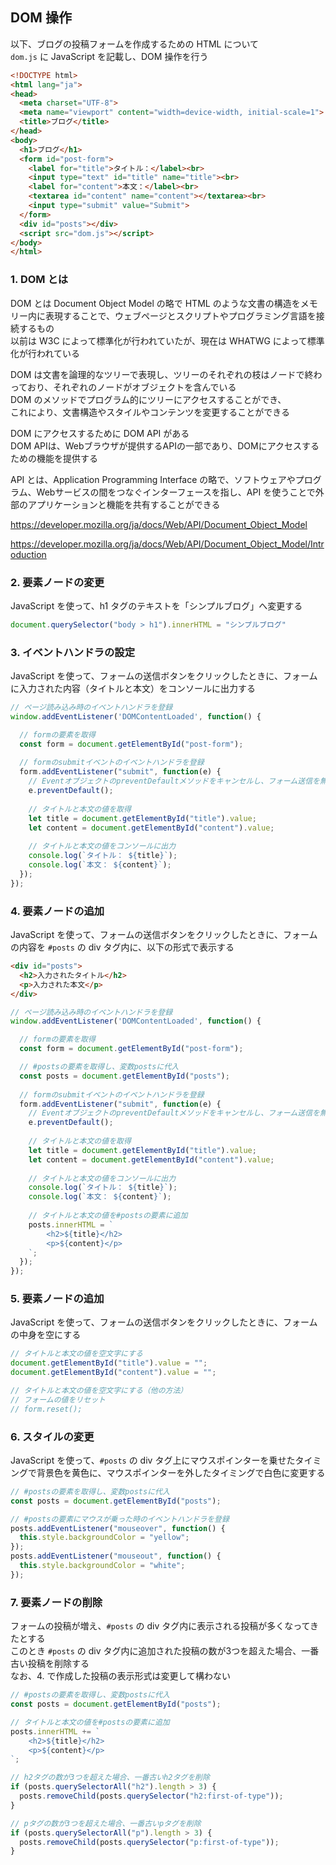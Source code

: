 ## DOM 操作
以下、ブログの投稿フォームを作成するための HTML について  
`dom.js` に JavaScript を記載し、DOM 操作を行う  

```html
<!DOCTYPE html>
<html lang="ja">
<head>
  <meta charset="UTF-8">
  <meta name="viewport" content="width=device-width, initial-scale=1">
  <title>ブログ</title>
</head>
<body>
  <h1>ブログ</h1>
  <form id="post-form">
    <label for="title">タイトル：</label><br>
    <input type="text" id="title" name="title"><br>
    <label for="content">本文：</label><br>
    <textarea id="content" name="content"></textarea><br>
    <input type="submit" value="Submit">
  </form>
  <div id="posts"></div>
  <script src="dom.js"></script>
</body>
</html>
```

### 1. DOM とは
DOM とは Document Object Model の略で HTML のような文書の構造をメモリー内に表現することで、ウェブページとスクリプトやプログラミング言語を接続するもの  
以前は W3C によって標準化が行われていたが、現在は WHATWG によって標準化が行われている  

DOM は文書を論理的なツリーで表現し、ツリーのそれぞれの枝はノードで終わっており、それぞれのノードがオブジェクトを含んでいる  
DOM のメソッドでプログラム的にツリーにアクセスすることができ、  
これにより、文書構造やスタイルやコンテンツを変更することができる  

DOM にアクセスするために DOM API がある  
DOM APIは、Webブラウザが提供するAPIの一部であり、DOMにアクセスするための機能を提供する  

API とは、Application Programming Interface の略で、ソフトウェアやプログラム、Webサービスの間をつなぐインターフェースを指し、API を使うことで外部のアプリケーションと機能を共有することができる  

https://developer.mozilla.org/ja/docs/Web/API/Document_Object_Model

https://developer.mozilla.org/ja/docs/Web/API/Document_Object_Model/Introduction

### 2. 要素ノードの変更
JavaScript を使って、h1 タグのテキストを「シンプルブログ」へ変更する

```js
document.querySelector("body > h1").innerHTML = "シンプルブログ"
```

### 3. イベントハンドラの設定
JavaScript を使って、フォームの送信ボタンをクリックしたときに、フォームに入力された内容（タイトルと本文）をコンソールに出力する

```js
// ページ読み込み時のイベントハンドラを登録
window.addEventListener('DOMContentLoaded', function() {

  // formの要素を取得
  const form = document.getElementById("post-form");
  
  // formのsubmitイベントのイベントハンドラを登録
  form.addEventListener("submit", function(e) {
    // EventオブジェクトのpreventDefaultメソッドをキャンセルし、フォーム送信を無効化
    e.preventDefault();
    
    // タイトルと本文の値を取得
    let title = document.getElementById("title").value;
    let content = document.getElementById("content").value;
    
    // タイトルと本文の値をコンソールに出力
    console.log(`タイトル： ${title}`);
    console.log(`本文： ${content}`);
  });
});
```

### 4. 要素ノードの追加
JavaScript を使って、フォームの送信ボタンをクリックしたときに、フォームの内容を `#posts` の div タグ内に、以下の形式で表示する

```html
<div id="posts">
  <h2>入力されたタイトル</h2>
  <p>入力された本文</p>
</div>
```

```js
// ページ読み込み時のイベントハンドラを登録
window.addEventListener('DOMContentLoaded', function() {

  // formの要素を取得
  const form = document.getElementById("post-form");

  // #postsの要素を取得し、変数postsに代入
  const posts = document.getElementById("posts");
  
  // formのsubmitイベントのイベントハンドラを登録
  form.addEventListener("submit", function(e) {
    // EventオブジェクトのpreventDefaultメソッドをキャンセルし、フォーム送信を無効化
    e.preventDefault();
  
    // タイトルと本文の値を取得
    let title = document.getElementById("title").value;
    let content = document.getElementById("content").value;
    
    // タイトルと本文の値をコンソールに出力
    console.log(`タイトル： ${title}`);
    console.log(`本文： ${content}`);
    
    // タイトルと本文の値を#postsの要素に追加
    posts.innerHTML = `
        <h2>${title}</h2>
        <p>${content}</p>
    `;
  });
});
```

### 5. 要素ノードの追加
JavaScript を使って、フォームの送信ボタンをクリックしたときに、フォームの中身を空にする  

```js
// タイトルと本文の値を空文字にする
document.getElementById("title").value = "";
document.getElementById("content").value = "";

// タイトルと本文の値を空文字にする（他の方法）
// フォームの値をリセット
// form.reset();
```

### 6. スタイルの変更
JavaScript を使って、`#posts` の div タグ上にマウスポインターを乗せたタイミングで背景色を黄色に、マウスポインターを外したタイミングで白色に変更する

```js
// #postsの要素を取得し、変数postsに代入
const posts = document.getElementById("posts");

// #postsの要素にマウスが乗った時のイベントハンドラを登録
posts.addEventListener("mouseover", function() {
  this.style.backgroundColor = "yellow";
});
posts.addEventListener("mouseout", function() {
  this.style.backgroundColor = "white";
});
```

### 7. 要素ノードの削除
フォームの投稿が増え、`#posts` の div タグ内に表示される投稿が多くなってきたとする  
このとき `#posts` の div タグ内に追加された投稿の数が3つを超えた場合、一番古い投稿を削除する  
なお、4. で作成した投稿の表示形式は変更して構わない  

```js
// #postsの要素を取得し、変数postsに代入
const posts = document.getElementById("posts");

// タイトルと本文の値を#postsの要素に追加
posts.innerHTML += `
    <h2>${title}</h2>
    <p>${content}</p>
`;

// h2タグの数が3つを超えた場合、一番古いh2タグを削除
if (posts.querySelectorAll("h2").length > 3) {
  posts.removeChild(posts.querySelector("h2:first-of-type"));
}

// pタグの数が3つを超えた場合、一番古いpタグを削除
if (posts.querySelectorAll("p").length > 3) {
  posts.removeChild(posts.querySelector("p:first-of-type"));
}
```
